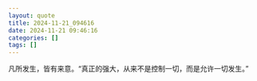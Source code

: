 ```yaml
---
layout: quote
title: 2024-11-21_094616
date: 2024-11-21 09:46:16
categories: []
tags: []
---
```


凡所发生，皆有来意。“真正的强大，从来不是控制一切，而是允许一切发生。”
